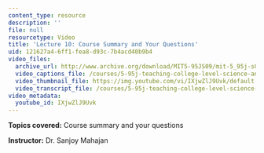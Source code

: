 ```yaml
---
content_type: resource
description: ''
file: null
resourcetype: Video
title: 'Lecture 10: Course Summary and Your Questions'
uid: 121627a4-6ff1-fea8-d93c-7b4acd40b9b4
video_files:
  archive_url: http://www.archive.org/download/MIT5-95JS09/mit-5_95j-s09-lec10_300k_pano.mp4
  video_captions_file: /courses/5-95j-teaching-college-level-science-and-engineering-spring-2009/20ed1e45f1a35fe0a8934f61ec149975_IXjwZlJ9Uvk.vtt
  video_thumbnail_file: https://img.youtube.com/vi/IXjwZlJ9Uvk/default.jpg
  video_transcript_file: /courses/5-95j-teaching-college-level-science-and-engineering-spring-2009/01f0db818a40e9979c91bd196cbc9cfb_IXjwZlJ9Uvk.pdf
video_metadata:
  youtube_id: IXjwZlJ9Uvk
---
```


**Topics covered:** Course summary and your questions  
  
**Instructor:** Dr. Sanjoy Mahajan